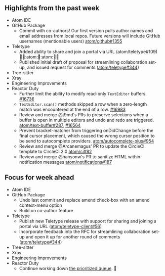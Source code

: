 ## Highlights from the past week

- Atom IDE
- GitHub Package
  - Commit with co-authors! Our first version pulls author names and email addresses from local repos. Future versions will include GitHub usernames (mentionable users) [atom/github#1355](https://github.com/atom/github/pull/1355)
- Teletype
  - Added ability to share and join a portal via URL (atom/teletype#109) 👩‍💻:atom:🔗:atom:👨‍💻
  - Published initial draft of proposal for streamlining collaboration set-up, and issued request for comments ([atom/teletype#344](https://github.com/atom/teletype/pull/344))
- Tree-sitter
- Xray
- Engineering Improvements
- Reactor Duty
  - Further limit the ability to modify read-only `TextEditor` buffers. [#16736](https://github.com/atom/atom/issues/16736)
  - `TextEditor.scan()` methods skipped a row when a zero-length match was encountered at the end of a row. [#16983](https://github.com/atom/atom/issues/16983)
  - Review and merge @t9md's PRs to preserve selections when a buffer is open in multiple editors and undo and redo are triggered. [atom/text-buffer#287](https://github.com/atom/text-buffer/pull/287), [#16564](https://github.com/atom/atom/pull/16564)
  - Prevent bracket-matcher from triggering onDidChange before the final cursor placement, which caused the wrong cursor position to be send to autocomplete providers. [atom/autocomplete-plus#954](https://github.com/atom/autocomplete-plus/issues/954)
  - Review and merge @Arcanemagus' PR to update the CircleCI template to CircleCI 2.0 [atom/ci#82](https://github.com/atom/ci/issues/82)
  - Review and merge @hansonw's PR to sanitize HTML within notification messages [atom/notifications#187](https://github.com/atom/notifications/pull/187)

## Focus for week ahead

- Atom IDE
- GitHub Package
  - Undo last commit and replace amend check-box with an amend context-menu option
  - Build on co-author feature
- Teletype
  - Publish new Teletype release with support for sharing and joining a portal via URL ([atom/teletype-client#56](https://github.com/atom/teletype-client/pull/56))
  - Incorporate feedback into the RFC for streamlining collaboration set-up and open it up for another round of comments ([atom/teletype#344](https://github.com/atom/teletype/pull/344))
- Tree-sitter
- Xray
- Engineering Improvements
- Reactor Duty
  - Continue working down [the prioritized queue](https://github.com/orgs/atom/projects/2). :rocket:
